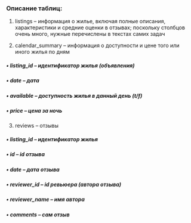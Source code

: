 ### Описание таблиц:

1. listings – информация о жилье, включая полные описания, характеристики и средние оценки в отзывах; поскольку столбцов очень много, нужные перечислены в текстах самих задач

2. calendar_summary – информация о доступности и цене того или иного жилья по дням

##### • listing_id – идентификатор жилья (объявления)
##### • date – дата
##### • available – доступность жилья в данный день (t/f)
##### • price – цена за ночь

3. reviews – отзывы

##### • listing_id –  идентификатор жилья  
##### • id – id отзыва
##### • date – дата отзыва
##### • reviewer_id – id ревьюера (автора отзыва)
##### • reviewer_name – имя автора
##### • comments – сам отзыв
